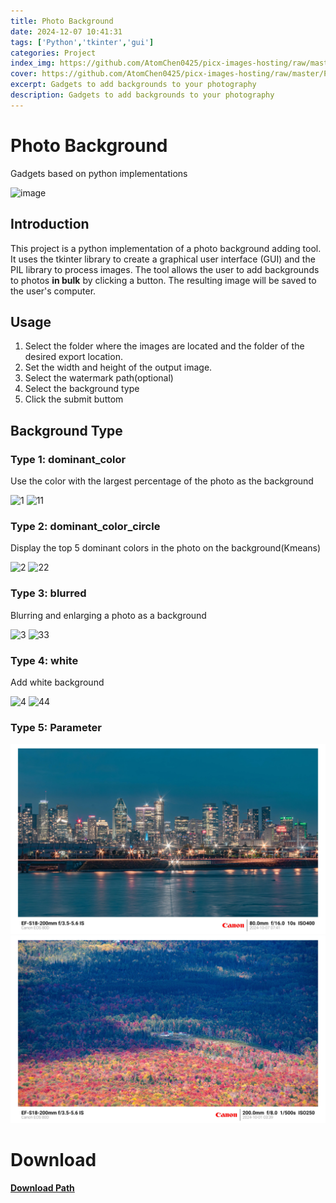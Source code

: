 ```yaml
---
title: Photo Background
date: 2024-12-07 10:41:31
tags: ['Python','tkinter','gui']
categories: Project
index_img: https://github.com/AtomChen0425/picx-images-hosting/raw/master/Project/image.7pd8e8ci3.webp
cover: https://github.com/AtomChen0425/picx-images-hosting/raw/master/Project/image.7pd8e8ci3.webp
excerpt: Gadgets to add backgrounds to your photography
description: Gadgets to add backgrounds to your photography
---
```

# Photo Background

Gadgets based on python implementations

![image](https://cdn.jsdelivr.net/gh/AtomChen0425/picx-images-hosting@master/Project/image.2vesk5waka.webp)

## Introduction

This project is a python implementation of a photo background adding tool. It uses the tkinter library to create a graphical user interface (GUI) and the PIL library to process images. The tool allows the user to add backgrounds to photos **in bulk** by clicking a button. The resulting image will be saved to the user's computer.

## Usage

1. Select the folder where the images are located and the folder of the desired export location.
2. Set the width and height of the output image.
3. Select the watermark path(optional)
4. Select the background type
5. Click the submit buttom

## Background Type

### Type 1: dominant_color

Use the color with the largest percentage of the photo as the background

![1](https://cdn.jsdelivr.net/gh/AtomChen0425/picx-images-hosting@master/Project/1.1hs9g4eo8c.webp)
![11](https://cdn.jsdelivr.net/gh/AtomChen0425/picx-images-hosting@master/Project/11.51e75xhe1a.webp)

### Type 2: dominant_color_circle

Display the top 5 dominant colors in the photo on the background(Kmeans)

![2](https://cdn.jsdelivr.net/gh/AtomChen0425/picx-images-hosting@master/Project/2.8z6kmlsenm.webp)
![22](https://cdn.jsdelivr.net/gh/AtomChen0425/picx-images-hosting@master/Project/22.1sf399twey.webp)

### Type 3: blurred

Blurring and enlarging a photo as a background

![3](https://cdn.jsdelivr.net/gh/AtomChen0425/picx-images-hosting@master/Project/3.4xul87obaz.webp)
![33](https://cdn.jsdelivr.net/gh/AtomChen0425/picx-images-hosting@master/Project/33.1e8niellk3.webp)

### Type 4: white

Add white background

![4](https://cdn.jsdelivr.net/gh/AtomChen0425/picx-images-hosting@master/Project/4.8z6kmlseo5.webp)
![44](https://cdn.jsdelivr.net/gh/AtomChen0425/picx-images-hosting@master/Project/44.4ckxlwtuzp.webp)

### Type 5: Parameter

![](https://github.com/AtomChen0425/picx-images-hosting/raw/master/Project/5.5xap1ovzb4.webp)
![](https://github.com/AtomChen0425/picx-images-hosting/raw/master/Project/55.ic6j9gtx0.webp)

# Download

[**Download Path**](https://github.com/waterkingest/Photo_background/releases)